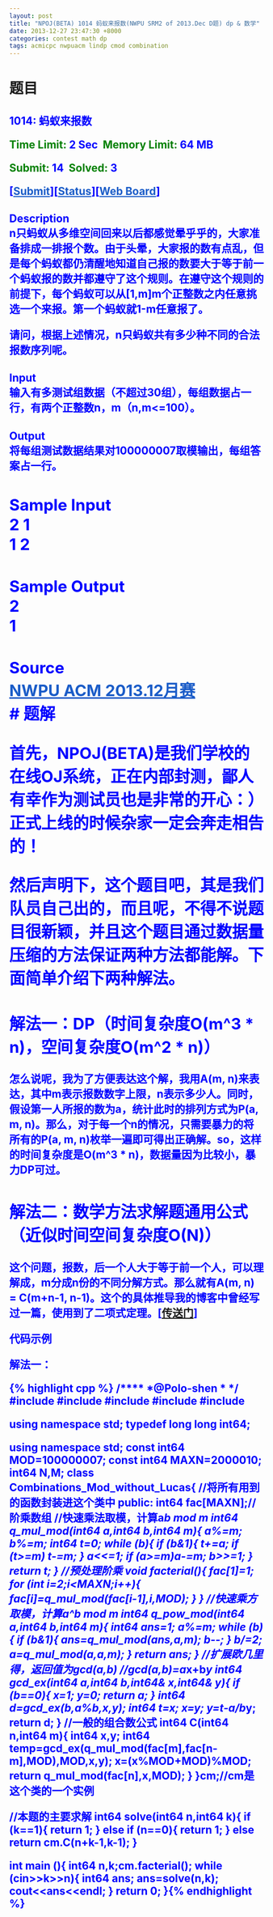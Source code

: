 ```yaml
---
layout: post
title: "NPOJ(BETA) 1014 蚂蚁来报数(NWPU SRM2 of 2013.Dec D题) dp & 数学"
date: 2013-12-27 23:47:30 +8000
categories: contest math dp
tags: acmicpc nwpuacm lindp cmod combination
---
```

# 题目

<h2 style="color: blue;">1014: 蚂蚁来报数

<span class="green" style="color: green;">Time Limit: </span>2 Sec  <span class="green" style="color: green;">Memory Limit: </span>64 MB

<span class="green" style="color: green;">Submit: </span>14  <span class="green" style="color: green;">Solved: </span>3

[<a style="color: #1a5cc8;" href="http://192.168.0.101/JudgeOnline/submitpage.php?id=1014" target="_blank">Submit</a>][<a style="color: #1a5cc8;" href="http://192.168.0.101/JudgeOnline/problemstatus.php?id=1014" target="_blank">Status</a>][<a style="color: #1a5cc8;" href="http://192.168.0.101/JudgeOnline/bbs.php?pid=1014" target="_blank">Web Board</a>]

<h2 style="color: blue;">Description

<div class="content">
n只蚂蚁从多维空间回来以后都感觉晕乎乎的，大家准备排成一排报个数。由于头晕，大家报的数有点乱，但是每个蚂蚁都仍清醒地知道自己报的数要大于等于前一个蚂蚁报的数并都遵守了这个规则。在遵守这个规则的前提下，每个蚂蚁可以从[1,m]m个正整数之内任意挑选一个来报。第一个蚂蚁就1-m任意报了。

请问，根据上述情况，n只蚂蚁共有多少种不同的合法报数序列呢。

</div>
<h2 style="color: blue;">Input

<div class="content">
输入有多测试组数据（不超过30组），每组数据占一行，有两个正整数n，m（n,m<=100）。

</div>
<h2 style="color: blue;">Output

<div class="content">
将每组测试数据结果对100000007取模输出，每组答案占一行。


<h2 style="color: blue;">Sample Input

<div class="content"><span class="sampledata">2 1</span></div>
<div class="content"><span class="sampledata">1 2</span></div>
<h2 style="color: blue;">Sample Output

<div class="content"><span class="sampledata">2</span></div>
<div class="content"><span class="sampledata">1</span></div>
<h2 style="color: blue;">Source

<div class="content">
<a style="color: #1a5cc8;" href="http://192.168.0.101/JudgeOnline/problemset.php?search=NWPU%20ACM%202013.12%E6%9C%88%E8%B5%9B" target="_blank">NWPU ACM 2013.12月赛</a>
</div>
# 题解

首先，NPOJ(BETA)是我们学校的在线OJ系统，正在内部封测，鄙人有幸作为测试员也是非常的开心：）正式上线的时候杂家一定会奔走相告的！

然后声明下，这个题目吧，其是我们队员自己出的，而且呢，不得不说题目很新颖，并且这个题目通过数据量压缩的方法保证两种方法都能解。下面简单介绍下两种解法。

## 解法一：DP（时间复杂度O(m^3 * n)，空间复杂度O(m^2 * n)）

怎么说呢，我为了方便表达这个解，我用A(m, n)来表达，其中m表示报数数字上限，n表示多少人。同时，假设第一人所报的数为a，统计此时的排列方式为P(a, m, n)。那么，对于每一个n的情况，只需要暴力的将所有的P(a, m, n)枚举一遍即可得出正确解。so，这样的时间复杂度是O(m^3 * n)，数据量因为比较小，暴力DP可过。

## 解法二：数学方法求解题通用公式（近似时间空间复杂度O(N)）

这个问题，报数，后一个人大于等于前一个人，可以理解成，m分成n份的不同分解方式。那么就有A(m, n) = C(m+n-1, n-1)。这个的具体推导我的博客中曾经写过一篇，使用到了二项式定理。[<a title="LightOJ 1102 组合数求模" href="{% post_url 2013-08-14-lightoj1102 %}" target="_blank">传送门</a>]

代码示例

解法一：

{% highlight cpp %}
/****
	*@Polo-shen
	*
	*/
#include <cmath>
#include <cstdio>
#include <cstring>
#include <iostream>
#include <algorithm>

using namespace std;
typedef long long int64;

using namespace std;
const int64 MOD=100000007;
const int64 MAXN=2000010;
int64 N,M;
class Combinations_Mod_without_Lucas{
//将所有用到的函数封装进这个类中
public:
	int64 fac[MAXN];//阶乘数组
	//快速乘法取模，计算a*b mod m
	int64 q_mul_mod(int64 a,int64 b,int64 m){
		a%=m;
		b%=m;
		int64 t=0;
		while (b){
			if (b&1){
				t+=a;
				if (t>=m)
					t-=m;
			}
			a<<=1;
			if (a>=m)a-=m;
			b>>=1;
		}
		return t;
	}
	//预处理阶乘
	void facterial(){
		fac[1]=1;
		for (int i=2;i<MAXN;i++){
			fac[i]=q_mul_mod(fac[i-1],i,MOD);
		}
	}
	//快速乘方取模，计算a^b mod m
	int64 q_pow_mod(int64 a,int64 b,int64 m){
		int64 ans=1;
		a%=m;
		while (b){
			if (b&1){
				ans=q_mul_mod(ans,a,m);
				b--;
			}
			b/=2;
			a=q_mul_mod(a,a,m);
		}
		return ans;
	}
	//扩展欧几里得，返回值为gcd(a,b)
	//gcd(a,b)=a*x+b*y
	int64 gcd_ex(int64 a,int64 b,int64& x,int64& y){
		if (b==0){
			x=1;
			y=0;
			return a;
		}
		int64 d=gcd_ex(b,a%b,x,y);
		int64 t=x;
		x=y;
		y=t-a/b*y;
		return d;
	}
	//一般的组合数公式
	int64 C(int64 n,int64 m){
		int64 x,y;
		int64 temp=gcd_ex(q_mul_mod(fac[m],fac[n-m],MOD),MOD,x,y);
		x=(x%MOD+MOD)%MOD;
		return q_mul_mod(fac[n],x,MOD);
	}
}cm;//cm是这个类的一个实例

//本题的主要求解
int64 solve(int64 n,int64 k){
	if (k==1){
		return 1;
	}
	else if (n==0){
		return 1;
	}
	else return cm.C(n+k-1,k-1);
}

int main (){
	int64 n,k;cm.facterial();
	while (cin>>k>>n){
		int64 ans;
		ans=solve(n,k);
		cout<<ans<<endl;
	}
	return 0;
}{% endhighlight %}
